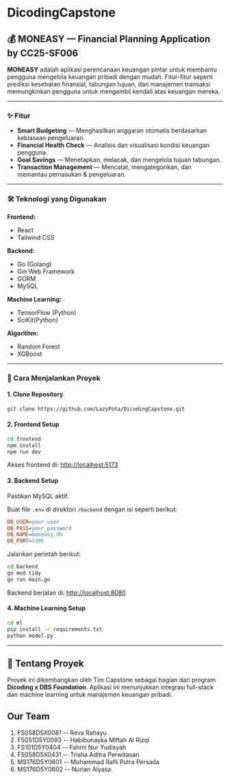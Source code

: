 # DicodingCapstone

## 💰 MONEASY — Financial Planning Application by CC25-SF006

**MONEASY** adalah aplikasi perencanaan keuangan pintar untuk membantu pengguna mengelola keuangan pribadi dengan mudah. Fitur-fitur seperti prediksi kesehatan finansial, tabungan tujuan, dan manajemen transaksi memungkinkan pengguna untuk mengambil kendali atas keuangan mereka.

---

### ✨ Fitur

- **Smart Budgeting** — Menghasilkan anggaran otomatis berdasarkan kebiasaan pengeluaran.
- **Financial Health Check** — Analisis dan visualisasi kondisi keuangan pengguna.
- **Goal Savings** — Menetapkan, melacak, dan mengelola tujuan tabungan.
- **Transaction Management** — Mencatat, mengategorikan, dan memantau pemasukan & pengeluaran.

---

### 🛠️ Teknologi yang Digunakan

**Frontend:**
- React
- Tailwind CSS

**Backend:**
- Go (Golang)
- Gin Web Framework
- GORM
- MySQL

**Machine Learning:**
- TensorFlow (Python)
- SciKit(Python)

**Algorithm:**
- Random Forest
- XGBoost

---

### 🚀 Cara Menjalankan Proyek

#### 1. Clone Repository

```bash
git clone https://github.com/LazyPota/DicodingCapstone.git
```

#### 2. Frontend Setup

```bash
cd frontend
npm install
npm run dev
```

Akses frontend di: [http://localhost:5173](http://localhost:5173)

#### 3. Backend Setup

Pastikan MySQL aktif.

Buat file `.env` di direktori `/backend` dengan isi seperti berikut:

```ini
DB_USER=your_user
DB_PASS=your_password
DB_NAME=moneasy_db
DB_PORT=3306
```

Jalankan perintah berikut:

```bash
cd backend
go mod tidy
go run main.go
```

Backend berjalan di: [http://localhost:8080](http://localhost:8080)

#### 4. Machine Learning Setup

```bash
cd ml
pip install -r requirements.txt
python model.py
```

---

## 📘 Tentang Proyek

Proyek ini dikembangkan oleh Tim Capstone sebagai bagian dari program **Dicoding x DBS Foundation**. Aplikasi ini menunjukkan integrasi full-stack dan machine learning untuk manajemen keuangan pribadi.

## Our Team

1. FS058D5X0081 -- Reva Rahayu
2. FS051D5Y0093 -- Habibunayka Miftah Al Rizqi
3. FS101D5Y0404 -- Fahmi Nur Yudisyah
4. FS058D5X0431 -- Trisha Aditra Perwitasari
5. MS176D5Y0601 -- Muhammad Rafli Putra Persada
6. MS176D5Y0602 -- Nurian Alyasa
